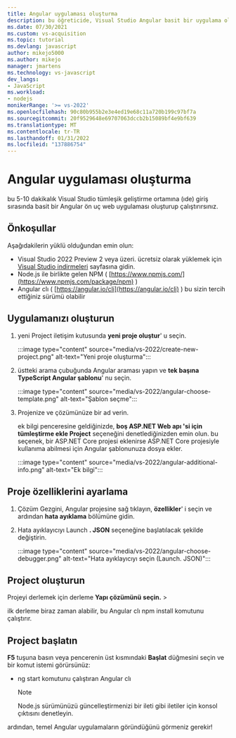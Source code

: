 ```yaml
---
title: Angular uygulaması oluşturma
description: bu öğreticide, Visual Studio Angular basit bir uygulama oluşturmayı öğrenin.
ms.date: 07/30/2021
ms.custom: vs-acquisition
ms.topic: tutorial
ms.devlang: javascript
author: mikejo5000
ms.author: mikejo
manager: jmartens
ms.technology: vs-javascript
dev_langs:
- JavaScript
ms.workload:
- nodejs
monikerRange: '>= vs-2022'
ms.openlocfilehash: 90c80b955b2e3e4ed19e68c11a720b199c97bf7a
ms.sourcegitcommit: 20f9529648e69707063dccb2b15089bf4e9bf639
ms.translationtype: MT
ms.contentlocale: tr-TR
ms.lasthandoff: 01/31/2022
ms.locfileid: "137886754"
---
```

# <a name="create-an-angular-app"></a>Angular uygulaması oluşturma

bu 5-10 dakikalık Visual Studio tümleşik geliştirme ortamına (ıde) giriş sırasında basit bir Angular ön uç web uygulaması oluşturup çalıştırırsınız.

## <a name="prerequisites"></a>Önkoşullar

Aşağıdakilerin yüklü olduğundan emin olun:

- Visual Studio 2022 Preview 2 veya üzeri. ücretsiz olarak yüklemek için [Visual Studio indirmeleri](https://visualstudio.microsoft.com/downloads/) sayfasına gidin.
- Node.js ile birlikte gelen NPM ( [https://www.npmjs.com/](https://www.npmjs.com/package/npm) )
- Angular clı ( [https://angular.io/cli](https://angular.io/cli) ) bu sizin tercih ettiğiniz sürümü olabilir

## <a name="create-your-app"></a>Uygulamanızı oluşturun

1. yeni Project iletişim kutusunda **yeni proje oluştur**' u seçin.

   :::image type="content" source="media/vs-2022/create-new-project.png" alt-text="Yeni proje oluşturma":::

1. üstteki arama çubuğunda Angular araması yapın ve **tek başına TypeScript Angular şablonu**' nu seçin.

   :::image type="content" source="media/vs-2022/angular-choose-template.png" alt-text="Şablon seçme":::

1. Projenize ve çözümünüze bir ad verin.

   ek bilgi penceresine geldiğinizde, **boş ASP.NET Web apı 'si için tümleştirme ekle Project** seçeneğini denetlediğinizden emin olun. bu seçenek, bir ASP.NET Core projesi eklenirse ASP.NET Core projesiyle kullanıma abilmesi için Angular şablonunuza dosya ekler.

   :::image type="content" source="media/vs-2022/angular-additional-info.png" alt-text="Ek bilgi":::

## <a name="set-the-project-properties"></a>Proje özelliklerini ayarlama

1. Çözüm Gezgini, Angular projesine sağ tıklayın, **özellikler**' i seçin ve ardından **hata ayıklama** bölümüne gidin.

1. Hata ayıklayıcıyı Launch **. JSON** seçeneğine başlatılacak şekilde değiştirin.
 
   :::image type="content" source="media/vs-2022/angular-choose-debugger.png" alt-text="Hata ayıklayıcıyı seçin (Launch. JSON)":::

## <a name="build-your-project"></a>Project oluşturun

Projeyi derlemek için derleme **Yapı çözümünü** **seçin.**  > 

ilk derleme biraz zaman alabilir, bu Angular clı npm install komutunu çalıştırır.

## <a name="start-your-project"></a>Project başlatın

**F5** tuşuna basın veya pencerenin üst kısmındaki **Başlat** düğmesini seçin ve bir komut istemi görürsünüz:

- ng start komutunu çalıştıran Angular clı

   >[!NOTE]
   > Node.js sürümünüzü güncelleştirmenizi bir ileti gibi iletiler için konsol çıktısını denetleyin.

ardından, temel Angular uygulamaların göründüğünü görmeniz gerekir!